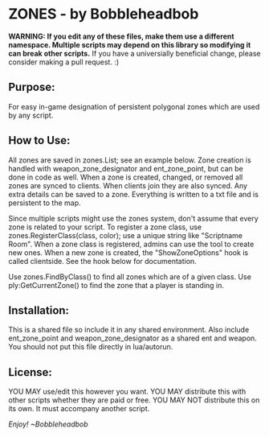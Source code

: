 # ZONES - by Bobbleheadbob #
**WARNING: If you edit any of these files, make them use a different namespace. Multiple scripts may depend on this library so modifying it can break other scripts.**
If you have a universially beneficial change, please consider making a pull request. :)

## Purpose: ##
For easy in-game designation of persistent polygonal zones which are used by any script.

## How to Use: ##
All zones are saved in zones.List; see an example below.
Zone creation is handled with weapon_zone_designator and ent_zone_point, but can be done in code as well.
When a zone is created, changed, or removed all zones are synced to clients. When clients join they are also synced.
Any extra details can be saved to a zone. Everything is written to a txt file and is persistent to the map.

Since multiple scripts might use the zones system, don't assume that every zone is related to your script.
To register a zone class, use zones.RegisterClass(class, color); use a unique string like "Scriptname Room".
When a zone class is registered, admins can use the tool to create new ones.
When a new zone is created, the "ShowZoneOptions" hook is called clientside. See the hook below for documentation.

Use zones.FindByClass() to find all zones which are of a given class.
Use ply:GetCurrentZone() to find the zone that a player is standing in.

## Installation: ##
This is a shared file so include it in any shared environment. Also include ent_zone_point and weapon_zone_designator as a shared ent and weapon.
You should not put this file directly in lua/autorun.

## License: ##
YOU MAY use/edit this however you want. 
YOU MAY distribute this with other scripts whether they are paid or free.
YOU MAY NOT distribute this on its own. It must accompany another script.

*Enjoy! ~Bobbleheadbob*
